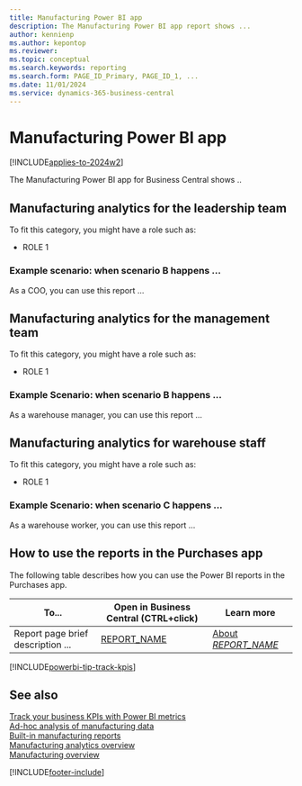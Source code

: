 ```yaml
---
title: Manufacturing Power BI app
description: The Manufacturing Power BI app report shows ...
author: kennienp
ms.author: kepontop
ms.reviewer:
ms.topic: conceptual
ms.search.keywords: reporting
ms.search.form: PAGE_ID_Primary, PAGE_ID_1, ...
ms.date: 11/01/2024
ms.service: dynamics-365-business-central
---
```



# Manufacturing Power BI app

[!INCLUDE[applies-to-2024w2](includes/applies-to-2024w2.md)]

The Manufacturing Power BI app for Business Central shows ..

## Manufacturing analytics for the leadership team

To fit this category, you might have a role such as:
- ROLE 1
  
### Example scenario:  when scenario B happens ...

As a COO, you can use this report ...

## Manufacturing analytics for the management team

To fit this category, you might have a role such as:
- ROLE 1

### Example Scenario: when scenario B happens ...

As a warehouse manager, you can use this report ...


## Manufacturing analytics for warehouse staff

To fit this category, you might have a role such as:
- ROLE 1

### Example Scenario: when scenario C happens ...

As a warehouse worker, you can use this report ...

## How to use the reports in the Purchases app

The following table describes how you can use the Power BI reports in the Purchases app.

|To... | Open in Business Central (CTRL+click) | Learn more	|
|------|---------------------------------------|----------- |
| Report page brief description ... |[REPORT_NAME](https://businesscentral.dynamics.com?page=PAGE_ID)|[About *REPORT_NAME*](manufacturing-powerbi-REPORT-NAME-LOWERCASE.md)|


[!INCLUDE[powerbi-tip-track-kpis](includes/powerbi-tip-track-kpis.md)]

## See also

[Track your business KPIs with Power BI metrics](#TODO)   
[Ad-hoc analysis of manufacturing data](#TODO)   
[Built-in manufacturing reports](#TODO)   
[Manufacturing analytics overview](#TODO)  
[Manufacturing overview](#TODO)  

[!INCLUDE[footer-include](includes/footer-banner.md)]

